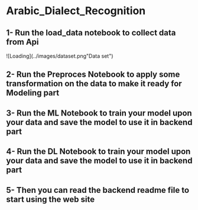 # Arabic_Dialect_Recognition
## 1- Run the load_data notebook to collect data from Api
![Loading](../images/dataset.png"Data set")
## 2- Run the Preproces Notebook to apply some transformation on the data to make it ready for Modeling part
## 3- Run the ML Notebook to train your model upon your data and save the model to use it in backend part
## 4- Run the DL Notebook to train your model upon your data and save the model to use it in backend part
## 5- Then you can read the backend readme file to start using the web site 
